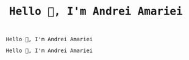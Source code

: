 
<pre>                                               <h1> Hello 👋, I'm Andrei Amariei </h1> </pre>
 
<pre> Hello 👋, I'm Andrei Amariei </pre>
  
<pre> Hello 👋, I'm Andrei Amariei </pre>
